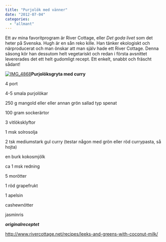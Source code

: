 ```yaml
---
title: "Purjolök med vänner"
date: "2012-07-04"
categories: 
  - "allmant"
---
```


Ett av mina favoritprogram är River Cottage, eller _Det goda livet_ som det heter på Svenska. Hugh är en sån reko kille. Han tänker ekologiskt och närproducerat och man önskar att man själv hade ett River Cottage. Denna säsong kör han dessutom helt vegetariskt och redan i första avsnittet levererades det ett helt gudomligt recept. Ett enkelt, snabbt och fräscht sådant!

 [![](/static/img/IMG_4868-1024x682.jpg "IMG_4868")](http://import.local/wp-content/uploads/2012/06/IMG_4868.jpg)**Purjolöksgryta med curry**

4 port

4-5 smala purjolökar

250 g mangold eller eller annan grön sallad typ spenat

100 gram sockerärtor

3 vitlöksklyftor

1 msk solrosolja

2 tsk mediumstark gul curry (testar någon med grön eller röd currypasta, så hojta)

en burk kokosmjölk

ca 1 msk redning

5 morötter

1 röd grapefrukt

1 apelsin

cashewnötter

jasminris

**_originalreceptet_**

http://www.rivercottage.net/recipes/leeks-and-greens-with-coconut-milk/
